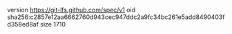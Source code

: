 version https://git-lfs.github.com/spec/v1
oid sha256:c2857e12aa6662760d943cec947ddc2a9fc34bc261e5add8490403fd358ed8af
size 1710
